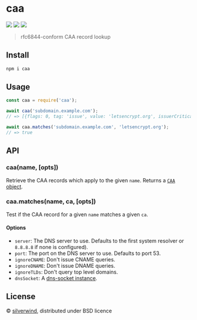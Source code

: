 # caa
[![](https://img.shields.io/npm/v/caa.svg?style=flat)](https://www.npmjs.org/package/caa) [![](https://img.shields.io/npm/dm/caa.svg)](https://www.npmjs.org/package/caa) [![](https://api.travis-ci.org/silverwind/caa.svg?style=flat)](https://travis-ci.org/silverwind/caa)

> rfc6844-conform CAA record lookup

## Install

```sh
npm i caa
```

## Usage

```js
const caa = require('caa');

await caa('subdomain.example.com');
// => [{flags: 0, tag: 'issue', value: 'letsencrypt.org', issuerCritical: false}]

await caa.matches('subdomain.example.com', 'letsencrypt.org');
// => true

```

## API

### caa(name, [opts])

Retrieve the CAA records which apply to the given `name`. Returns a [`CAA` object](https://github.com/mafintosh/dns-packet/#caa).

### caa.matches(name, ca, [opts])

Test if the CAA record for a given `name` matches a given `ca`.

#### Options

- `server`: The DNS server to use. Defaults to the first system resolver or `8.8.8.8` if none is configured).
- `port`: The port on the DNS server to use. Defaults to port 53.
- `ignoreCNAME`: Don't issue CNAME queries.
- `ignoreDNAME`: Don't issue DNAME queries.
- `ignoreTLDs`: Don't query top level domains.
- `dnsSocket`: A [dns-socket instance](https://github.com/mafintosh/dns-socket#var-socket--dnsoptions).

## License

© [silverwind](https://github.com/silverwind), distributed under BSD licence
